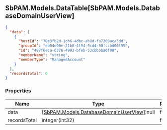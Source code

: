 
<h2 id="tocS_SbPAM.Models.DataTable[SbPAM.Models.DatabaseDomainUserView]">SbPAM.Models.DataTable[SbPAM.Models.DatabaseDomainUserView]</h2>

<a id="schemasbpam.models.datatable[sbpam.models.databasedomainuserview]"></a>
<a id="schema_SbPAM.Models.DataTable[SbPAM.Models.DatabaseDomainUserView]"></a>
<a id="tocSsbpam.models.datatable[sbpam.models.databasedomainuserview]"></a>
<a id="tocssbpam.models.datatable[sbpam.models.databasedomainuserview]"></a>

```json
{
  "data": [
    {
      "hostId": "70e3fb2d-1cb6-4dbc-ab8d-fa7209aca5dd",
      "groupId": "eb54e96e-21b8-4f54-9cd4-80fccbd06f55",
      "id": "497f6eca-6276-4993-bfeb-53cbbbba6f08",
      "memberName": "string",
      "memberType": "ManagedAccount"
    }
  ],
  "recordsTotal": 0
}

```

### Properties

|Name|Type|Required|Restrictions|Description|
|---|---|---|---|---|
|data|[[SbPAM.Models.DatabaseDomainUserView](#schemasbpam.models.databasedomainuserview)]¦null|false|none|none|
|recordsTotal|integer(int32)|false|none|none|


